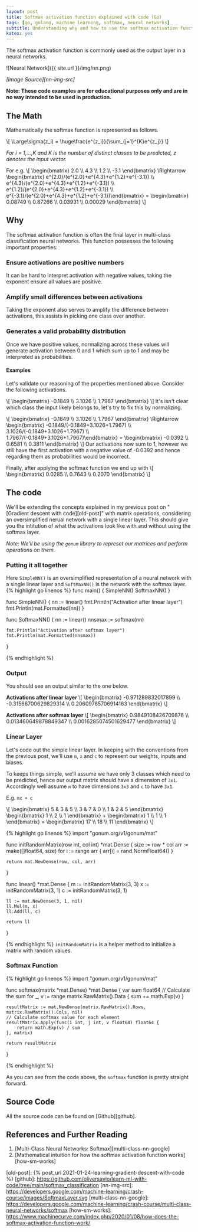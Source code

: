 ```yaml
---
layout: post
title: Softmax activation function explained with code (Go)
tags: [go, golang, machine learning, softmax, neural networks]
subtitle: Understanding why and how to use the softmax activation function
katex: yes
--- 
```


The softmax activation function is commonly used as the output layer in a neural networks.

![Neural Network]({{ site.url }}/img/nn.png)

_[Image Source][nn-img-src]_

**Note: These code examples are for educational purposes only and are in no way intended to be used in production.**
## The Math
Mathematically the softmax function is represented as follows.

\\[
 \Large\sigma(z_i) = \huge\frac{e^{z_i}}{\sum_{j=1}^{K}e^{z_j}} 
\\]

*For i = 1,...,K and K is the number of distinct classes to be predicted, z denotes the input vector.*

For e.g.
\\[
    \begin{bmatrix} 2.0 \\\ 4.3 \\\ 1.2 \\\ -3.1 \end{bmatrix}
    \Rightarrow
    \begin{bmatrix} e^{2.0}/(e^{2.0}+e^{4.3}+e^{1.2}+e^{-3.1}) \\\ e^{4.3}/(e^{2.0}+e^{4.3}+e^{1.2}+e^{-3.1}) \\\ e^{1.2}/(e^{2.0}+e^{4.3}+e^{1.2}+e^{-3.1}) \\\ e^{-3.1}/(e^{2.0}+e^{4.3}+e^{1.2}+e^{-3.1})\end{bmatrix}
    =
    \begin{bmatrix} 0.08749 \\\ 0.87266 \\\ 0.03931 \\\ 0.00029 \end{bmatrix}
\\]


## Why
The softmax activation function is often the final layer in multi-class classification neural networks. 
This function possesses the following important properties:
### Ensure activations are positive numbers
It can be hard to interpret activation with negative values, taking the exponent ensure all values are positive.

### Amplify small differences between activations
Taking the exponent also serves to amplify the difference between activations, this assists in picking one class over another.

### Generates a valid probability distribution
Once we have positive values, normalizing across these values will generate activation between 0 and 1 which sum up to 1 and may be interpreted as probabilities.

#### Examples
Let's validate our reasoning of the properties mentioned above. Consider the
following activations.


\\[
    \begin{bmatrix} -0.1849 \\\ 3.1026 \\\ 1.7967 \end{bmatrix}
\\]
It's isn't clear which class the input likely belongs to, let's try to fix this by normalizing.

\\[
    \begin{bmatrix} -0.1849 \\\ 3.1026 \\\ 1.7967 \end{bmatrix}
    \Rightarrow
    \begin{bmatrix} -0.1849/(-0.1849+3.1026+1.7967) \\\ 3.1026/(-0.1849+3.1026+1.7967) \\\ 1.7967/(-0.1849+3.1026+1.7967)\end{bmatrix}
    =
    \begin{bmatrix} -0.0392 \\\ 0.6581 \\\ 0.3811 \end{bmatrix}
\\]
Our activations now sum to 1, however we still have the first activation with a negative value of -0.0392 and hence regarding them as probabilities would be incorrect.

Finally, after applying the softmax function we end up with
\\[
    \begin{bmatrix} 0.0285 \\\ 0.7643 \\\ 0.2070 \end{bmatrix}
\\]
## The code
We'll be extending the concepts explained in my previous post on "[Gradient descent with code][old-post]" with matrix operations,
considering an oversimplified nerual network with a single linear layer. This should give you the intitution 
of what the activations look like with and without using the softmax layer.


_Note: We'll be using the `gonum` library to represet our matrices and perform operations on them._

### Putting it all together
Here `SimpleNN()` is an oversimplified representation of a neural network with a single linear layer and `SoftMaxNN()` is the network with the softmax layer.
{% highlight go linenos %}
func main() {
	SimpleNN()
	SoftmaxNN()
}

func SimpleNN() {
	nn := linear()
	fmt.Println("Activation after linear layer")
	fmt.Println(mat.Formatted(nn))
}

func SoftmaxNN() {
	nn := linear()
	nnsmax := softmax(nn)

	fmt.Println("Activation after softmax layer")
	fmt.Println(mat.Formatted(nnsmax))
}


{% endhighlight %}

### Output
You should see an output similar to the one below.

__Activations after linear layer__
\\[
    \begin{bmatrix} -0.971289832017899 \\\ -0.31566700629829314 \\\ 0.20609785706914163 \end{bmatrix}
\\]

__Activations after softmax layer__
\\[
    \begin{bmatrix} 0.9849108426709876 \\\ 0.013460649878849347 \\\ 0.0016285074501629477 \end{bmatrix}
\\]
### Linear Layer
Let's code out the simple linear layer. In keeping with the conventions from the previous post, we'll use `m`, `x` and `c` to represent our weights, inputs and biases.

To keeps things simple, we'll assume we have only 3 classes which need to be predicted, hence our output matrix should have a dimension of `3x1`.
Accordingly well assume `m` to have dimensions `3x3` and `c` to have `3x1`.

E.g. `mx + c`

\\[
    \begin{bmatrix} 5 & 3 & 5 \\\ 3 & 7 & 0 \\\ 1 & 2 & 5 \end{bmatrix} \begin{bmatrix} 1 \\\ 2  \\\ 1 \end{bmatrix}
    + \begin{bmatrix} 1 \\\ 1 \\\ 1 \end{bmatrix}
    =
    \begin{bmatrix} 17 \\\ 18  \\\ 11 \end{bmatrix}
\\]


{% highlight go linenos %}
import "gonum.org/v1/gonum/mat"

func initRandomMatrix(row int, col int) *mat.Dense {
    size := row * col
    arr := make([]float64, size)
    for i := range arr {
        arr[i] = rand.NormFloat64()
    }

    return mat.NewDense(row, col, arr)
}

func linear() *mat.Dense {
    m := initRandomMatrix(3, 3)
    x := initRandomMatrix(3, 1)
    c := initRandomMatrix(3, 1)

    ll := mat.NewDense(3, 1, nil)
    ll.Mul(m, x)
    ll.Add(ll, c)
    
    return ll
}

{% endhighlight %}
`initRandomMatrix` is a helper method to initialize a matrix with random values.

### Softmax Function

{% highlight go linenos %}
import "gonum.org/v1/gonum/mat"

func softmax(matrix *mat.Dense) *mat.Dense {
    var sum float64
    // Calculate the sum
    for _, v := range matrix.RawMatrix().Data {
	    sum += math.Exp(v)
    }

    resultMatrix := mat.NewDense(matrix.RawMatrix().Rows, matrix.RawMatrix().Cols, nil)
    // Calculate softmax value for each element
    resultMatrix.Apply(func(i int, j int, v float64) float64 {
	    return math.Exp(v) / sum
    }, matrix)

    return resultMatrix
}

{% endhighlight %}

As you can see from the code above, the `softmax` function is pretty straight forward.


## Source Code
All the source code can be found on [Github][github].

## References and Further Reading
1. [Multi-Class Neural Networks: Softmax][multi-class-nn-google]
2. [Mathematical intuition for how the softmax activation function works][how-sm-works]

[old-post]: {% post_url 2021-01-24-learning-gradient-descent-with-code %}
[github]: https://github.com/oliversavio/learn-ml-with-code/tree/main/softmax_classification
[nn-img-src]: https://developers.google.com/machine-learning/crash-course/images/SoftmaxLayer.svg 
[multi-class-nn-google]: https://developers.google.com/machine-learning/crash-course/multi-class-neural-networks/softmax
[how-sm-works]: https://www.machinecurve.com/index.php/2020/01/08/how-does-the-softmax-activation-function-work/
